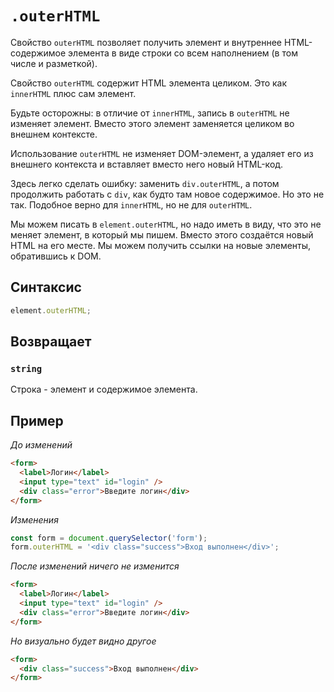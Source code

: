 # `.outerHTML`

Свойство `outerHTML` позволяет получить элемент и внутреннее HTML-содержимое элемента в виде строки со всем наполнением (в том числе и разметкой).

Свойство `outerHTML` содержит HTML элемента целиком. Это как `innerHTML` плюс сам элемент.

Будьте осторожны: в отличие от `innerHTML`, запись в `outerHTML` не изменяет элемент. Вместо этого элемент заменяется целиком во внешнем контексте.

Использование `outerHTML` не изменяет DOM-элемент, а удаляет его из внешнего контекста и вставляет вместо него новый HTML-код.

Здесь легко сделать ошибку: заменить `div.outerHTML`, а потом продолжить работать с `div`, как будто там новое содержимое. Но это не так. Подобное верно для `innerHTML`, но не для `outerHTML`.

Мы можем писать в `element.outerHTML`, но надо иметь в виду, что это не меняет элемент, в который мы пишем. Вместо этого создаётся новый HTML на его месте. Мы можем получить ссылки на новые элементы, обратившись к DOM.

## Синтаксис

```js
element.outerHTML;
```

## Возвращает

### `string`

Строка - элемент и содержимое элемента.

## Пример

_До изменений_

```html
<form>
  <label>Логин</label>
  <input type="text" id="login" />
  <div class="error">Введите логин</div>
</form>
```

_Изменения_

```js
const form = document.querySelector('form');
form.outerHTML = '<div class="success">Вход выполнен</div>';
```

_После изменений ничего не изменится_

```html
<form>
  <label>Логин</label>
  <input type="text" id="login" />
  <div class="error">Введите логин</div>
</form>
```

_Но визуально будет видно другое_

```html
<form>
  <div class="success">Вход выполнен</div>
</form>
```
